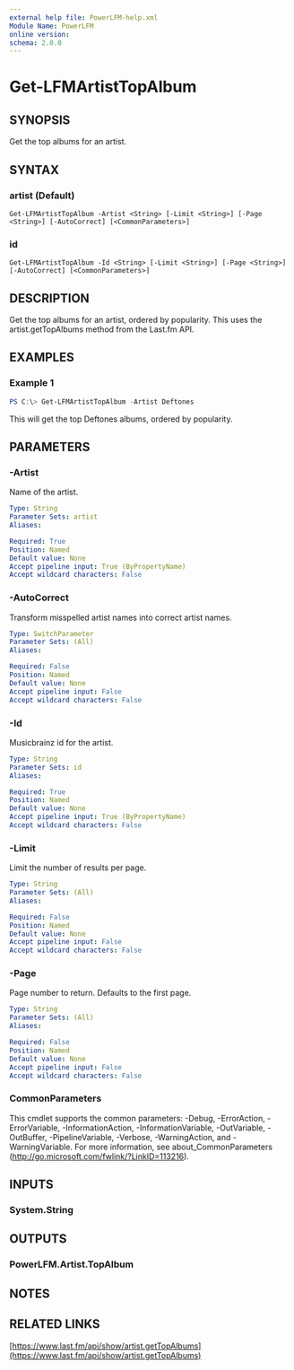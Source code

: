 ```yaml
---
external help file: PowerLFM-help.xml
Module Name: PowerLFM
online version:
schema: 2.0.0
---
```


# Get-LFMArtistTopAlbum

## SYNOPSIS
Get the top albums for an artist.

## SYNTAX

### artist (Default)
```
Get-LFMArtistTopAlbum -Artist <String> [-Limit <String>] [-Page <String>] [-AutoCorrect] [<CommonParameters>]
```

### id
```
Get-LFMArtistTopAlbum -Id <String> [-Limit <String>] [-Page <String>] [-AutoCorrect] [<CommonParameters>]
```

## DESCRIPTION
Get the top albums for an artist, ordered by popularity. This uses the artist.getTopAlbums method from the Last.fm API.

## EXAMPLES

### Example 1
```powershell
PS C:\> Get-LFMArtistTopAlbum -Artist Deftones
```

This will get the top Deftones albums, ordered by popularity.

## PARAMETERS

### -Artist
Name of the artist.

```yaml
Type: String
Parameter Sets: artist
Aliases:

Required: True
Position: Named
Default value: None
Accept pipeline input: True (ByPropertyName)
Accept wildcard characters: False
```

### -AutoCorrect
Transform misspelled artist names into correct artist names.

```yaml
Type: SwitchParameter
Parameter Sets: (All)
Aliases:

Required: False
Position: Named
Default value: None
Accept pipeline input: False
Accept wildcard characters: False
```

### -Id
Musicbrainz id for the artist.

```yaml
Type: String
Parameter Sets: id
Aliases:

Required: True
Position: Named
Default value: None
Accept pipeline input: True (ByPropertyName)
Accept wildcard characters: False
```

### -Limit
Limit the number of results per page.

```yaml
Type: String
Parameter Sets: (All)
Aliases:

Required: False
Position: Named
Default value: None
Accept pipeline input: False
Accept wildcard characters: False
```

### -Page
Page number to return. Defaults to the first page.

```yaml
Type: String
Parameter Sets: (All)
Aliases:

Required: False
Position: Named
Default value: None
Accept pipeline input: False
Accept wildcard characters: False
```

### CommonParameters
This cmdlet supports the common parameters: -Debug, -ErrorAction, -ErrorVariable, -InformationAction, -InformationVariable, -OutVariable, -OutBuffer, -PipelineVariable, -Verbose, -WarningAction, and -WarningVariable.
For more information, see about_CommonParameters (http://go.microsoft.com/fwlink/?LinkID=113216).

## INPUTS

### System.String

## OUTPUTS

### PowerLFM.Artist.TopAlbum

## NOTES

## RELATED LINKS

[https://www.last.fm/api/show/artist.getTopAlbums](https://www.last.fm/api/show/artist.getTopAlbums)
